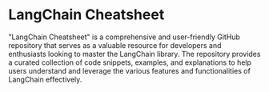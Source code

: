 # LangChain Cheatsheet
  "LangChain Cheatsheet" is a comprehensive and user-friendly GitHub repository that serves as a valuable resource for developers and enthusiasts looking to master the LangChain library. The repository provides a curated collection of code snippets, examples, and explanations to help users understand and leverage the various features and functionalities of LangChain effectively. 
